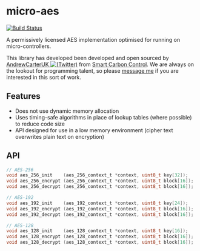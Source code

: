 # micro-aes

[![Build Status](https://travis-ci.org/SmarterUM/micro-aes.svg?branch=master)](https://travis-ci.org/SmarterUM/micro-aes)

A permissively licensed AES implementation optimised for running on micro-controllers.

This library has developed been developed and open sourced by [AndrewCarterUK ![(Twitter)](http://i.imgur.com/wWzX9uB.png)](https://twitter.com/AndrewCarterUK) from [Smart Carbon Control](http://www.smartcarboncontrol.com/). We are always on the lookout for programming talent, so please [message me](https://twitter.com/AndrewCarterUK) if you are interested in this sort of work.

## Features

- Does not use dynamic memory allocation
- Uses timing-safe algorithms in place of lookup tables (where possible) to reduce code size
- API designed for use in a low memory environment (cipher text overwrites plain text on encryption)

## API

```C
// AES-256
void aes_256_init    (aes_256_context_t *context, uint8_t key[32]);
void aes_256_encrypt (aes_256_context_t *context, uint8_t block[16]);
void aes_256_decrypt (aes_256_context_t *context, uint8_t block[16]);

// AES-192
void aes_192_init    (aes_192_context_t *context, uint8_t key[24]);
void aes_192_encrypt (aes_192_context_t *context, uint8_t block[16]);
void aes_192_decrypt (aes_192_context_t *context, uint8_t block[16]);

// AES-128
void aes_128_init    (aes_128_context_t *context, uint8_t key[16]);
void aes_128_encrypt (aes_128_context_t *context, uint8_t block[16]);
void aes_128_decrypt (aes_128_context_t *context, uint8_t block[16]);
```

